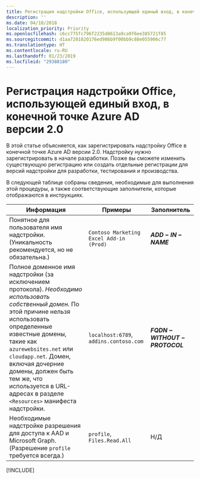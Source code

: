 ```yaml
---
title: Регистрация надстройки Office, использующей единый вход, в конечной точке Azure AD версии 2.0
description: ''
ms.date: 04/10/2018
localization_priority: Priority
ms.openlocfilehash: c6cc775fc796f2235d8613a9ca9f6ee385721f85
ms.sourcegitcommit: d1aa7201820176ed986b9f00bb9c88e055906c77
ms.translationtype: HT
ms.contentlocale: ru-RU
ms.lasthandoff: 01/23/2019
ms.locfileid: "29388180"
---
```

# <a name="register-an-office-add-in-that-uses-sso-with-the-azure-ad-v20-endpoint"></a>Регистрация надстройки Office, использующей единый вход, в конечной точке Azure AD версии 2.0

В этой статье объясняется, как зарегистрировать надстройку Office в конечной точке Azure AD версии 2.0. Надстройку нужно зарегистрировать в начале разработки. Позже вы сможете изменить существующую регистрацию или создать отдельные регистрации для версий надстройки для разработки, тестирования и производства.

В следующей таблице собраны сведения, необходимые для выполнения этой процедуры, а также соответствующие заполнители, которые отображаются в инструкциях. 

|Информация  |Примеры  |Заполнитель  |
|---------|---------|---------|
|Понятное для пользователя имя надстройки. (Уникальность рекомендуется, но не обязательна.)    |`Contoso Marketing Excel Add-in (Prod)`        |**$ADD-IN-NAME$**         |
|Полное доменное имя надстройки (за исключением протокола). *Необходимо использовать собственный домен.* По этой причине нельзя использовать определенные известные домены, такие как `azurewebsites.net` или `cloudapp.net`. Домен, включая дочерние домены, должен быть тем же, что используется в URL-адресах в разделе `<Resources>` манифеста надстройки.  |`localhost:6789`, `addins.contoso.com`         |**$FQDN-WITHOUT-PROTOCOL$**         |
|Необходимые надстройке разрешения для доступа к AAD и Microsoft Graph. (Разрешение `profile` требуется всегда.)    |`profile`, `Files.Read.All`         |Н/Д         |

[!INCLUDE[](../includes/register-sso-add-in-aad-v2-include.md)]
